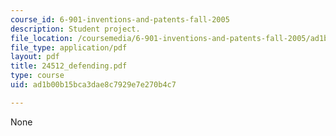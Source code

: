 ```yaml
---
course_id: 6-901-inventions-and-patents-fall-2005
description: Student project.
file_location: /coursemedia/6-901-inventions-and-patents-fall-2005/ad1b00b15bca3dae8c7929e7e270b4c7_24512_defending.pdf
file_type: application/pdf
layout: pdf
title: 24512_defending.pdf
type: course
uid: ad1b00b15bca3dae8c7929e7e270b4c7

---
```

None
